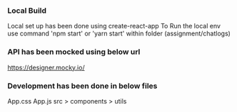 ### Local Build

Local set up has been done using create-react-app
To Run the local env use command 'npm start' or 'yarn start' within folder (assignment/chatlogs)

### API has been mocked using below url
https://designer.mocky.io/

### Development has been done in below files
App.css
App.js
src > components
    > utils